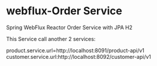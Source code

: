 # webflux-Order Service 
Spring WebFlux Reactor Order Service with JPA H2

This Service call another 2 services:

product.service.url=http://localhost:8091/product-api/v1
customer.service.url:http://localhost:8092/customer-api/v1
